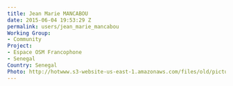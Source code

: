 ```yaml
---
title: Jean Marie MANCABOU
date: 2015-06-04 19:53:29 Z
permalink: users/jean_marie_mancabou
Working Group:
- Community
Project:
- Espace OSM Francophone
- Senegal
Country: Senegal
Photo: http://hotwww.s3-website-us-east-1.amazonaws.com/files/old/pictures/picture-297-1433841747.jpg
---
```


